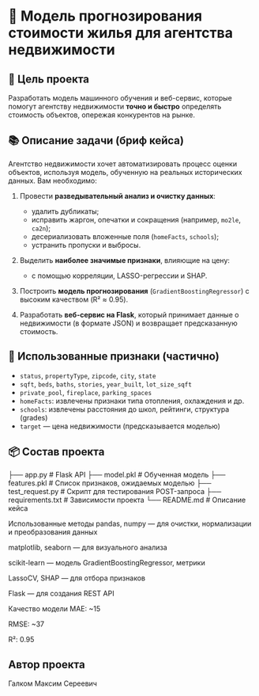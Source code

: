 # 🏡 Модель прогнозирования стоимости жилья для агентства недвижимости

## 🎯 Цель проекта

Разработать модель машинного обучения и веб-сервис, которые помогут агентству недвижимости **точно и быстро** определять стоимость объектов,
опережая конкурентов на рынке.


## 📚 Описание задачи (бриф кейса)

Агентство недвижимости хочет автоматизировать процесс оценки объектов, используя модель, обученную на реальных исторических данных. Вам необходимо:

1. Провести **разведывательный анализ и очистку данных**:
   - удалить дубликаты;
   - исправить жаргон, опечатки и сокращения (например, `mo2le`, `ca2n`);
   - десериализовать вложенные поля (`homeFacts`, `schools`);
   - устранить пропуски и выбросы.

2. Выделить **наиболее значимые признаки**, влияющие на цену:
   - с помощью корреляции, LASSO-регрессии и SHAP.

3. Построить **модель прогнозирования** (`GradientBoostingRegressor`) с высоким качеством (R² ≈ 0.95).

4. Разработать **веб-сервис на Flask**, который принимает данные о недвижимости (в формате JSON) и возвращает предсказанную стоимость.



## 🧾 Использованные признаки (частично)

- `status`, `propertyType`, `zipcode`, `city`, `state`
- `sqft`, `beds`, `baths`, `stories`, `year_built`, `lot_size_sqft`
- `private_pool`, `fireplace`, `parking_spaces`
- `homeFacts`: извлечены признаки типа отопления, охлаждения и др.
- `schools`: извлечены расстояния до школ, рейтинги, структура (grades)
- `target` — цена недвижимости (предсказывается моделью)



## 📦 Состав проекта

├── app.py # Flask API
├── model.pkl # Обученная модель
├── features.pkl # Список признаков, ожидаемых моделью
├── test_request.py # Скрипт для тестирования POST-запроса
├── requirements.txt # Зависимости проекта
└── README.md # Описание кейса


Использованные методы
pandas, numpy — для очистки, нормализации и преобразования данных

matplotlib, seaborn — для визуального анализа

scikit-learn — модель GradientBoostingRegressor, метрики

LassoCV, SHAP — для отбора признаков

Flask — для создания REST API


Качество модели
MAE: ~15

RMSE: ~37

R²: 0.95

## Автор проекта

Галком Максим Сереевич